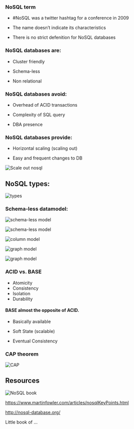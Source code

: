 ### NoSQL term

* #NoSQL was a twitter hashtag for a conference in 2009
<!-- .element: class="fragment" -->

* The name doesn’t indicate its characteristics
<!-- .element: class="fragment" -->

* There is no strict defenition for NoSQL databases
<!-- .element: class="fragment" -->


### NoSQL databases are:

* Cluster friendly
<!-- .element: class="fragment" -->

* Schema-less
<!-- .element: class="fragment" -->

* Non relational
<!-- .element: class="fragment" -->


### NoSQL databases avoid:

* Overhead of ACID transactions
<!-- .element: class="fragment" -->

* Complexity of SQL query
<!-- .element: class="fragment" -->

* DBA presence
<!-- .element: class="fragment" -->


### NoSQL databases provide:

* Horizontal scaling (scaling out)
<!-- .element: class="fragment" -->

* Easy and frequent changes to DB
<!-- .element: class="fragment" -->


![Scale out nosql](i/scale4.jpg)


## NoSQL types:

![types](i/nosql-databases.jpg)


### Schema-less datamodel:

![schema-less model](i/rel_vs.png)


![schema-less model](i/sqlnosql.jpg)


![column model](i/twitterschema.png)


![graph model](i/graphmodel.png)


![graph model](i/graph-databases-ex.jpg)


### ACID vs. BASE

* Atomicity
* Consistency
* Isolation
* Durability


#### BASE almost the opposite of ACID.
* Basically available
<!-- .element: class="fragment" --> <!--nodes in the a distributed environment can go down, but the whole system shouldn’t be affected.-->
* Soft State (scalable)
<!-- .element: class="fragment" --> <!--  The state of the system and data changes over time. -->

* Eventual Consistency
<!-- .element: class="fragment" --> <!--Given enough time, data will be consistent across the distributed system.-->


### CAP theorem

![CAP](i/cap.png)


## Resources

![NoSQL book](i/nosqlbook.jpg)

https://www.martinfowler.com/articles/nosqlKeyPoints.html
<!-- .element: class="fragment" -->

http://nosql-database.org/
<!-- .element: class="fragment" -->

Little book of ...
<!-- .element: class="fragment" -->
